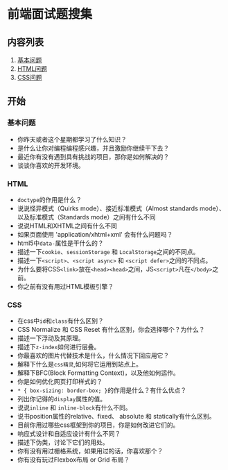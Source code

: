 # 前端面试题搜集
## 内容列表
1. [基本问题](#基本问题)
2. [HTML问题](#html)
3. [CSS问题](#css)

## 开始
### 基本问题
* 你昨天或者这个星期都学习了什么知识？
* 是什么让你对编程编程感兴趣，并且激励你继续干下去？
* 最近你有没有遇到具有挑战的项目，那你是如何解决的？
* 谈谈你喜欢的开发环境。

### HTML
* ```doctype```的作用是什么？
* 说说怪异模式（Quirks mode）、接近标准模式（Almost standards mode）、以及标准模式（Standards mode）之间有什么不同
* 说说HTML和XHTML之间有什么不同
* 如果页面使用 'application/xhtml+xml' 会有什么问题吗？
* html5中```data-```属性是干什么的？
* 描述一下```cookie```、```sessionStorage``` 和 ```LocalStorage```之间的不同点。
* 描述一下```<script>```、```<script async>``` 和 ```<script defer>```之间的不同点。
* 为什么要将CSS```<link>```放在```<head><head>```之间，JS```<script>```凡在```</body>```之前。
* 你之前有没有用过HTML模板引擎？

### CSS
* 在css中```id```和```class```有什么区别？
* CSS Normalize 和 CSS Reset 有什么区别，你会选择哪个？为什么？
* 描述一下浮动及其原理。
* 描述下```z-index```如何进行层叠。
* 你最喜欢的图片代替技术是什么，什么情况下回应用它？
* 解释下什么是```css精灵```,如何将它运用到站点上。
* 解释下BFC(Block Formatting Context)，以及他如何运作。
* 你是如何优化网页打印样式的？
* ```* { box-sizing: border-box; }```的作用是什么？有什么优点？
* 列出你记得的```display```属性的值。
* 说说```inline``` 和 ```inline-block```有什么不同。
* 说书position属性的relative、fixed、 absolute 和 statically有什么区别。 
* 目前你用过哪些css框架到你的项目，你是如何改进它们的。
* 响应式设计和自适应设计有什么不同？
* 描述下伪类，讨论下它们的用处。
* 你有没有用过栅格系统，如果用过的话，你喜欢那个？
* 你有没有玩过Flexbox布局 or Grid 布局？

